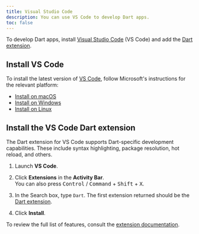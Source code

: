```yaml
---
title: Visual Studio Code
description: You can use VS Code to develop Dart apps.
toc: false
---
```


To develop Dart apps,
install [Visual Studio Code][vs-code] (VS Code)
and add the [Dart extension][].

## Install VS Code

To install the latest version of [VS Code][],
follow Microsoft's instructions for the relevant platform:

- [Install on macOS][]
- [Install on Windows][]
- [Install on Linux][]

[VS Code]: https://code.visualstudio.com/
[Install on macOS]: https://code.visualstudio.com/docs/setup/mac
[Install on Windows]: https://code.visualstudio.com/docs/setup/windows
[Install on Linux]: https://code.visualstudio.com/docs/setup/linux

## Install the VS Code Dart extension

The Dart extension for VS Code supports Dart-specific development capabilities.
These include syntax highlighting, package resolution, hot reload, and others.

1. Launch **VS Code**.

1. Click **Extensions** in the **Activity Bar**.  
   You can also press
   <kbd>Control</kbd> / <kbd>Command</kbd> +
   <kbd>Shift</kbd> + <kbd>X</kbd>.

1. In the Search box, type `Dart`.
   The first extension returned should be the [Dart extension][].

1. Click **Install**.

To review the full list of features,
consult the [extension documentation][Dart extension].

[Dart extension]: https://marketplace.visualstudio.com/items?itemName=Dart-Code.dart-code
[documentation]: https://dartcode.org/docs/
[vs-code]: https://code.visualstudio.com/
